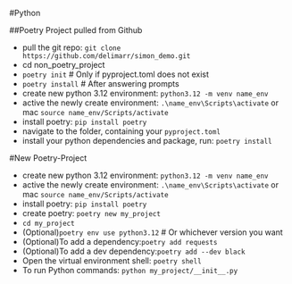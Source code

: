 #Python

##Poetry Project pulled from Github
- pull the git repo: `git clone https://github.com/delimarr/simon_demo.git`
- cd non_poetry_project
- `poetry init`  # Only if pyproject.toml does not exist
- `poetry install`  # After answering prompts
- create new python 3.12 environment: `python3.12 -m venv name_env`
- active the newly create environment: `.\name_env\Scripts\activate` or mac `source name_env/Scripts/activate`
- install poetry: `pip install poetry`
- navigate to the folder, containing your `pyproject.toml`
- install your python dependencies and package, run: `poetry install`

#New Poetry-Project
- create new python 3.12 environment: `python3.12 -m venv name_env`
- active the newly create environment: `.\name_env\Scripts\activate` or mac `source name_env/Scripts/activate`
- install poetry: `pip install poetry`
- create poetry: `poetry new my_project`
- `cd my_project`
- (Optional)`poetry env use python3.12`  # Or whichever version you want
- (Optional)To add a dependency:`poetry add requests` 
- (Optional)To add a dev dependency:`poetry add --dev black`
- Open the virtual environment shell: `poetry shell`
- To run Python commands: `python my_project/__init__.py`



